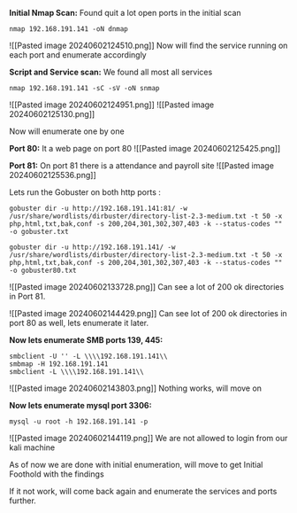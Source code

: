 **Initial Nmap Scan:** Found quit a lot open ports in the initial scan
```
nmap 192.168.191.141 -oN dnmap
```
![[Pasted image 20240602124510.png]]
Now will find the service running on each port and enumerate accordingly

**Script and Service scan:** We found all most all services
```
nmap 192.168.191.141 -sC -sV -oN snmap 
```
![[Pasted image 20240602124951.png]]
![[Pasted image 20240602125130.png]]

Now will enumerate one by one

**Port 80:** It a web page on port 80
![[Pasted image 20240602125425.png]]

**Port 81:** On port 81 there is a attendance and payroll site
![[Pasted image 20240602125536.png]]

Lets run the Gobuster on both http ports : 
```
gobuster dir -u http://192.168.191.141:81/ -w /usr/share/wordlists/dirbuster/directory-list-2.3-medium.txt -t 50 -x php,html,txt,bak,conf -s 200,204,301,302,307,403 -k --status-codes "" -o gobuster.txt

gobuster dir -u http://192.168.191.141/ -w /usr/share/wordlists/dirbuster/directory-list-2.3-medium.txt -t 50 -x php,html,txt,bak,conf -s 200,204,301,302,307,403 -k --status-codes "" -o gobuster80.txt
```
![[Pasted image 20240602133728.png]]
Can see a lot of 200 ok directories in Port 81.

![[Pasted image 20240602144429.png]]
Can see lot of 200 ok directories in port 80 as well, lets enumerate it later.

**Now lets enumerate SMB ports 139, 445:**
```
smbclient -U '' -L \\\\192.168.191.141\\ 
smbmap -H 192.168.191.141
smbclient -L \\\\192.168.191.141\\
```

![[Pasted image 20240602143803.png]]
Nothing works, will move on

**Now lets enumerate mysql port 3306:**
```
mysql -u root -h 192.168.191.141 -p
```

![[Pasted image 20240602144119.png]]
We are not allowed to login from our kali machine


As of now we are done with initial enumeration, will move to get Initial Foothold with the findings

If it not work, will come back again and enumerate the services and ports further.